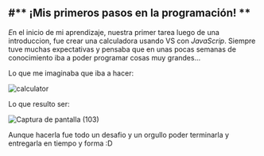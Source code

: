 ## #** ¡Mis primeros pasos en la programación! **

*E*n el inicio de mi aprendizaje,  nuestra primer tarea luego de una introduccion, fue crear una calculadora usando VS con *JavaScrip*.
Siempre tuve muchas expectativas y pensaba que en unas pocas semanas de conocimiento iba a poder programar cosas muy grandes...

Lo que me imaginaba que iba a hacer:

![calculator](https://user-images.githubusercontent.com/90283512/160909736-3271fd0d-8ca5-4363-9aa8-b13bd42efc20.jpg)

Lo que resulto ser:

![Captura de pantalla (103)](https://user-images.githubusercontent.com/90283512/160910310-be3e7c06-2c25-4322-b6b4-9c595c120913.png)

Aunque hacerla fue todo un desafio y un orgullo poder terminarla y entregarla en tiempo y forma :D
